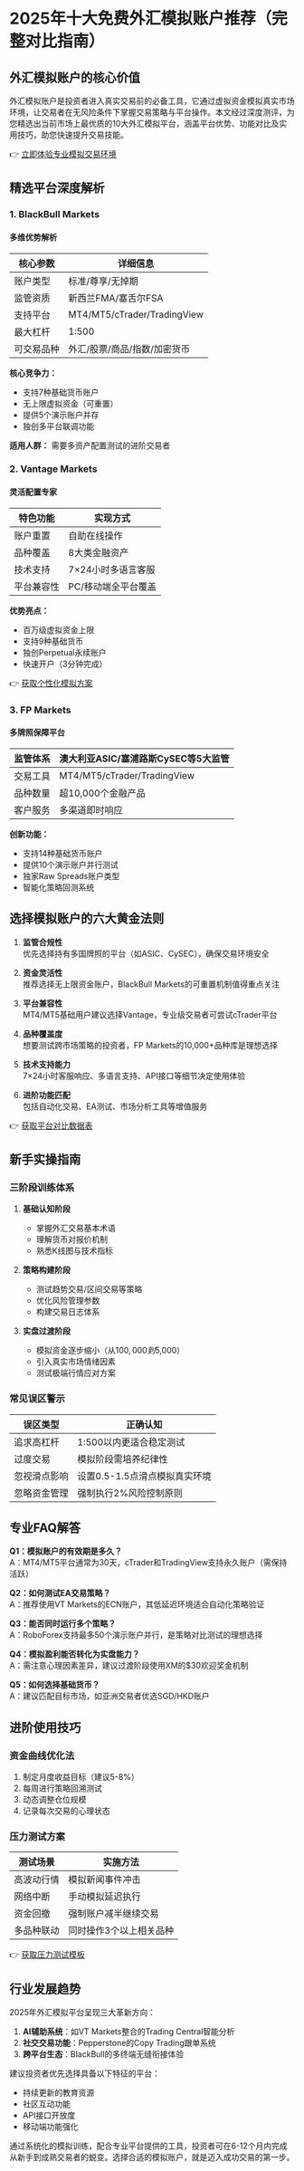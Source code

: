 # 2025年十大免费外汇模拟账户推荐（完整对比指南）

## 外汇模拟账户的核心价值

外汇模拟账户是投资者进入真实交易前的必备工具，它通过虚拟资金模拟真实市场环境，让交易者在无风险条件下掌握交易策略与平台操作。本文经过深度测评，为您精选出当前市场上最优质的10大外汇模拟平台，涵盖平台优势、功能对比及实用技巧，助您快速提升交易技能。

👉 [立即体验专业模拟交易环境](https://bit.ly/okx_welcome)

## 精选平台深度解析

### 1. BlackBull Markets
#### 多维优势解析
| 核心参数       | 详细信息                     |
|----------------|----------------------------|
| 账户类型       | 标准/尊享/无掉期           |
| 监管资质       | 新西兰FMA/塞舌尔FSA         |
| 支持平台       | MT4/MT5/cTrader/TradingView  |
| 最大杠杆       | 1:500                      |
| 可交易品种     | 外汇/股票/商品/指数/加密货币|

**核心竞争力：**
- 支持7种基础货币账户
- 无上限虚拟资金（可重置）
- 提供5个演示账户并存
- 独创多平台联调功能

**适用人群：** 需要多资产配置测试的进阶交易者

### 2. Vantage Markets
#### 灵活配置专家
| 特色功能       | 实现方式                   |
|----------------|--------------------------|
| 账户重置       | 自助在线操作               |
| 品种覆盖       | 8大类金融资产             |
| 技术支持       | 7×24小时多语言客服         |
| 平台兼容性     | PC/移动端全平台覆盖        |

**优势亮点：**
- 百万级虚拟资金上限
- 支持9种基础货币
- 独创Perpetual永续账户
- 快速开户（3分钟完成）

👉 [获取个性化模拟方案](https://bit.ly/okx_welcome)

### 3. FP Markets
#### 多牌照保障平台
| 监管体系       | 澳大利亚ASIC/塞浦路斯CySEC等5大监管|
|----------------|-------------------------------|
| 交易工具       | MT4/MT5/cTrader/TradingView     |
| 品种数量       | 超10,000个金融产品            |
| 客户服务       | 多渠道即时响应                |

**创新功能：**
- 支持14种基础货币账户
- 提供10个演示账户并行测试
- 独家Raw Spreads账户类型
- 智能化策略回测系统

## 选择模拟账户的六大黄金法则

1. **监管合规性**  
   优先选择持有多国牌照的平台（如ASIC、CySEC），确保交易环境安全

2. **资金灵活性**  
   推荐选择无上限资金账户，BlackBull Markets的可重置机制值得重点关注

3. **平台兼容性**  
   MT4/MT5基础用户建议选择Vantage，专业级交易者可尝试cTrader平台

4. **品种覆盖度**  
   想要测试跨市场策略的投资者，FP Markets的10,000+品种库是理想选择

5. **技术支持能力**  
   7×24小时客服响应、多语言支持、API接口等细节决定使用体验

6. **进阶功能匹配**  
   包括自动化交易、EA测试、市场分析工具等增值服务

👉 [获取平台对比数据表](https://bit.ly/okx_welcome)

## 新手实操指南

### 三阶段训练体系
1. **基础认知阶段**  
   - 掌握外汇交易基本术语
   - 理解货币对报价机制
   - 熟悉K线图与技术指标

2. **策略构建阶段**  
   - 测试趋势交易/区间交易等策略
   - 优化风险管理参数
   - 构建交易日志体系

3. **实盘过渡阶段**  
   - 模拟资金逐步缩小（从$100,000到$5,000）
   - 引入真实市场情绪因素
   - 测试极端行情应对方案

### 常见误区警示
| 误区类型       | 正确认知                   |
|----------------|--------------------------|
| 追求高杠杆     | 1:500以内更适合稳定测试   |
| 过度交易       | 模拟阶段需培养纪律性      |
| 忽视滑点影响   | 设置0.5-1.5点滑点模拟真实环境|
| 忽略资金管理   | 强制执行2%风险控制原则    |

## 专业FAQ解答

**Q1：模拟账户的有效期是多久？**  
A：MT4/MT5平台通常为30天，cTrader和TradingView支持永久账户（需保持活跃）

**Q2：如何测试EA交易策略？**  
A：推荐使用VT Markets的ECN账户，其低延迟环境适合自动化策略验证

**Q3：能否同时运行多个策略？**  
A：RoboForex支持最多50个演示账户并行，是策略对比测试的理想选择

**Q4：模拟盈利能否转化为实盘能力？**  
A：需注意心理因素差异，建议过渡阶段使用XM的$30欢迎奖金机制

**Q5：如何选择基础货币？**  
A：建议匹配目标市场，如亚洲交易者优选SGD/HKD账户

## 进阶使用技巧

### 资金曲线优化法
1. 制定月度收益目标（建议5-8%）
2. 每周进行策略回溯测试
3. 动态调整仓位规模
4. 记录每次交易的心理状态

### 压力测试方案
| 测试场景       | 实施方法                   |
|----------------|--------------------------|
| 高波动行情     | 模拟新闻事件冲击          |
| 网络中断       | 手动模拟延迟执行          |
| 资金回撤       | 强制账户减半继续交易      |
| 多品种联动     | 同时操作3个以上相关品种   |

👉 [获取压力测试模板](https://bit.ly/okx_welcome)

## 行业发展趋势

2025年外汇模拟平台呈现三大革新方向：
1. **AI辅助系统**：如VT Markets整合的Trading Central智能分析
2. **社交交易功能**：Pepperstone的Copy Trading跟单系统
3. **跨平台生态**：BlackBull的多终端无缝衔接体验

建议投资者优先选择具备以下特征的平台：
- 持续更新的教育资源
- 社区互动功能
- API接口开放度
- 移动端功能强化

通过系统化的模拟训练，配合专业平台提供的工具，投资者可在6-12个月内完成从新手到成熟交易者的蜕变。选择合适的模拟账户，就是迈入成功交易的第一步。